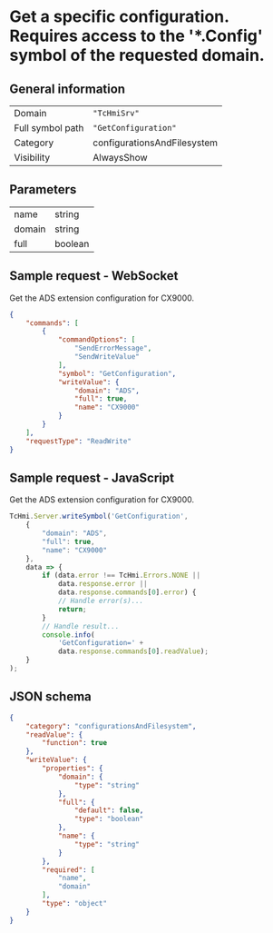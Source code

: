 # Get a specific configuration. Requires access to the '*.Config' symbol of the requested domain.

## General information

|  |  |
| - | - |
| Domain | `"TcHmiSrv"` |
| Full symbol path | `"GetConfiguration"` |
| Category | configurationsAndFilesystem |
| Visibility | AlwaysShow |

## Parameters

|  |  |
| - | - |
| name | string |
| domain | string |
| full | boolean |

## Sample request - WebSocket

Get the ADS extension configuration for CX9000.
```json
{
    "commands": [
        {
            "commandOptions": [
                "SendErrorMessage",
                "SendWriteValue"
            ],
            "symbol": "GetConfiguration",
            "writeValue": {
                "domain": "ADS",
                "full": true,
                "name": "CX9000"
            }
        }
    ],
    "requestType": "ReadWrite"
}
```

## Sample request - JavaScript

Get the ADS extension configuration for CX9000.
```javascript
TcHmi.Server.writeSymbol('GetConfiguration',
    {
        "domain": "ADS",
        "full": true,
        "name": "CX9000"
    },
    data => {
        if (data.error !== TcHmi.Errors.NONE ||
            data.response.error ||
            data.response.commands[0].error) {
            // Handle error(s)...
            return;
        }
        // Handle result...
        console.info(
            'GetConfiguration=' +
            data.response.commands[0].readValue);
    }
);
```

## JSON schema

```json
{
    "category": "configurationsAndFilesystem",
    "readValue": {
        "function": true
    },
    "writeValue": {
        "properties": {
            "domain": {
                "type": "string"
            },
            "full": {
                "default": false,
                "type": "boolean"
            },
            "name": {
                "type": "string"
            }
        },
        "required": [
            "name",
            "domain"
        ],
        "type": "object"
    }
}
```
